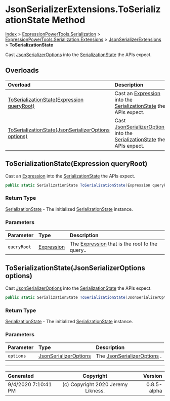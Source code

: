 ﻿# JsonSerializerExtensions.ToSerializationState Method

[Index](../index.md) > [ExpressionPowerTools.Serialization](ExpressionPowerTools.Serialization.a.md) > [ExpressionPowerTools.Serialization.Extensions](ExpressionPowerTools.Serialization.Extensions.n.md) > [JsonSerializerExtensions](ExpressionPowerTools.Serialization.Extensions.JsonSerializerExtensions.cs.md) > **ToSerializationState**

Cast [JsonSerializerOptions](https://docs.microsoft.com/dotnet/api/system.text.json.jsonserializeroptions) into the [SerializationState](ExpressionPowerTools.Serialization.Serializers.SerializationState.cs.md) the APIs expect.

## Overloads

| Overload | Description |
| :-- | :-- |
| [ToSerializationState(Expression queryRoot)](#toserializationstateexpression-queryroot) | Cast an [Expression](https://docs.microsoft.com/dotnet/api/system.linq.expressions.expression) into the [SerializationState](ExpressionPowerTools.Serialization.Serializers.SerializationState.cs.md) the APIs expect. |
| [ToSerializationState(JsonSerializerOptions options)](#toserializationstatejsonserializeroptions-options) | Cast [JsonSerializerOptions](https://docs.microsoft.com/dotnet/api/system.text.json.jsonserializeroptions) into the [SerializationState](ExpressionPowerTools.Serialization.Serializers.SerializationState.cs.md) the APIs expect. |
## ToSerializationState(Expression queryRoot)

Cast an [Expression](https://docs.microsoft.com/dotnet/api/system.linq.expressions.expression) into the [SerializationState](ExpressionPowerTools.Serialization.Serializers.SerializationState.cs.md) the APIs expect.

```csharp
public static SerializationState ToSerializationState(Expression queryRoot)
```

### Return Type

 [SerializationState](ExpressionPowerTools.Serialization.Serializers.SerializationState.cs.md)  - The initialized [SerializationState](ExpressionPowerTools.Serialization.Serializers.SerializationState.cs.md) instance.

### Parameters

| Parameter | Type | Description |
| :-- | :-- | :-- |
| `queryRoot` | [Expression](https://docs.microsoft.com/dotnet/api/system.linq.expressions.expression) | The [Expression](https://docs.microsoft.com/dotnet/api/system.linq.expressions.expression) that is the root fo the query.. |


## ToSerializationState(JsonSerializerOptions options)

Cast [JsonSerializerOptions](https://docs.microsoft.com/dotnet/api/system.text.json.jsonserializeroptions) into the [SerializationState](ExpressionPowerTools.Serialization.Serializers.SerializationState.cs.md) the APIs expect.

```csharp
public static SerializationState ToSerializationState(JsonSerializerOptions options)
```

### Return Type

 [SerializationState](ExpressionPowerTools.Serialization.Serializers.SerializationState.cs.md)  - The initialized [SerializationState](ExpressionPowerTools.Serialization.Serializers.SerializationState.cs.md) instance.

### Parameters

| Parameter | Type | Description |
| :-- | :-- | :-- |
| `options` | [JsonSerializerOptions](https://docs.microsoft.com/dotnet/api/system.text.json.jsonserializeroptions) | The [JsonSerializerOptions](https://docs.microsoft.com/dotnet/api/system.text.json.jsonserializeroptions) . |



---

| Generated | Copyright | Version |
| :-- | :-: | --: |
| 9/4/2020 7:10:41 PM | (c) Copyright 2020 Jeremy Likness. | 0.8.5-alpha |
